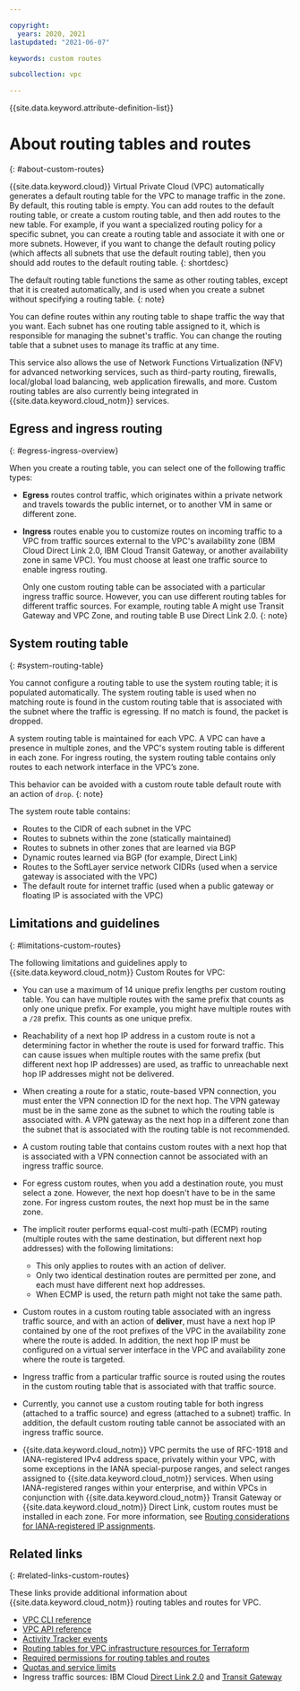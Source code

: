 ```yaml
---

copyright:
  years: 2020, 2021
lastupdated: "2021-06-07"

keywords: custom routes

subcollection: vpc

---
```


{{site.data.keyword.attribute-definition-list}}

# About routing tables and routes
{: #about-custom-routes}

{{site.data.keyword.cloud}} Virtual Private Cloud (VPC) automatically generates a default routing table for the VPC to manage traffic in the zone. By default, this routing table is empty. You can add routes to the default routing table, or create a custom routing table, and then add routes to the new table. For example, if you want a specialized routing policy for a specific subnet, you can create a routing table and associate it with one or more subnets. However, if you want to change the default routing policy (which affects all subnets that use the default routing table), then you should add routes to the default routing table.
{: shortdesc}

The default routing table functions the same as other routing tables, except that it is created automatically, and is used when you create a subnet without specifying a routing table.
{: note}

You can define routes within any routing table to shape traffic the way that you want. Each subnet has one routing table assigned to it, which is responsible for managing the subnet's traffic. You can change the routing table that a subnet uses to manage its traffic at any time.

This service also allows the use of Network Functions Virtualization (NFV) for advanced networking services, such as third-party routing, firewalls, local/global load balancing, web application firewalls, and more. Custom routing tables are also currently being integrated in {{site.data.keyword.cloud_notm}} services.

## Egress and ingress routing
{: #egress-ingress-overview}

When you create a routing table, you can select one of the following traffic types:

* **Egress** routes control traffic, which originates within a private network and travels towards the public internet, or to another VM in same or different zone.

* **Ingress** routes enable you to customize routes on incoming traffic to a VPC from traffic sources external to the VPC's availability zone (IBM Cloud Direct Link 2.0, IBM Cloud Transit Gateway, or another availability zone in same VPC). You must choose at least one traffic source to enable ingress routing.

   Only one custom routing table can be associated with a particular ingress traffic source. However, you can use different routing tables for different traffic sources. For example, routing table A might use Transit Gateway and VPC Zone, and routing table B use Direct Link 2.0.
   {: note}

## System routing table
{: #system-routing-table}

You cannot configure a routing table to use the system routing table; it is populated automatically. The system routing table is used when no matching route is found in the custom routing table that is associated with the subnet where the traffic is egressing. If no match is found, the packet is dropped.

A system routing table is maintained for each VPC. A VPC can have a presence in multiple zones, and the VPC's system routing table is different in each zone. For ingress routing, the system routing table contains only routes to each network interface in the VPC’s zone.

   This behavior can be avoided with a custom route table default route with an action of `drop`.
   {: note}

The system route table contains:

* Routes to the CIDR of each subnet in the VPC
* Routes to subnets within the zone (statically maintained)
* Routes to subnets in other zones that are learned via BGP
* Dynamic routes learned via BGP (for example, Direct Link)
* Routes to the SoftLayer service network CIDRs (used when a service gateway is associated with the VPC)
* The default route for internet traffic (used when a public gateway or floating IP is associated with the VPC)

## Limitations and guidelines
{: #limitations-custom-routes}

The following limitations and guidelines apply to {{site.data.keyword.cloud_notm}} Custom Routes for VPC:

* You can use a maximum of 14 unique prefix lengths per custom routing table. You can have multiple routes with the same prefix that counts as only one unique prefix. For example, you might have multiple routes with a `/28` prefix. This counts as one unique prefix.
* Reachability of a next hop IP address in a custom route is not a determining factor in whether the route is used for forward traffic. This can cause issues when multiple routes with the same prefix (but different next hop IP addresses) are used, as traffic to unreachable next hop IP addresses might not be delivered.
* When creating a route for a static, route-based VPN connection, you must enter the VPN connection ID for the next hop. The VPN gateway must be in the same zone as the subnet to which the routing table is associated with. A VPN gateway as the next hop in a different zone than the subnet that is associated with the routing table is not recommended.
* A custom routing table that contains custom routes with a next hop that is associated with a VPN connection cannot be associated with an ingress traffic source.
* For egress custom routes, when you add a destination route, you must select a zone. However, the next hop doesn't have to be in the same zone. For ingress custom routes, the next hop must be in the same zone.
* The implicit router performs equal-cost multi-path (ECMP) routing (multiple routes with the same destination, but different next hop addresses) with the following limitations:

   * This only applies to routes with an action of deliver.
   * Only two identical destination routes are permitted per zone, and each must have different next hop addresses.
   * When ECMP is used, the return path might not take the same path.

* Custom routes in a custom routing table associated with an ingress traffic source, and with an action of **deliver**, must have a next hop IP contained by one of the root prefixes of the VPC in the availability zone where the route is added. In addition, the next hop IP must be configured on a virtual server interface in the VPC and availability zone where the route is targeted.
* Ingress traffic from a particular traffic source is routed using the routes in the custom routing table that is associated with that traffic source.
* Currently, you cannot use a custom routing table for both ingress (attached to a traffic source) and egress (attached to a subnet) traffic. In addition, the default custom routing table cannot be associated with an ingress traffic source.
* {{site.data.keyword.cloud_notm}} VPC permits the use of RFC-1918 and IANA-registered IPv4 address space, privately within your VPC, with some exceptions in the IANA special-purpose ranges, and select ranges assigned to {{site.data.keyword.cloud_notm}} services. When using IANA-registered ranges within your enterprise, and within VPCs in conjunction with {{site.data.keyword.cloud_notm}} Transit Gateway or {{site.data.keyword.cloud_notm}} Direct Link, custom routes must be installed in each zone. For more information, see [Routing considerations for IANA-registered IP assignments](/docs/vpc?topic=vpc-interconnectivity#routing-considerations-iana).

## Related links
{: #related-links-custom-routes}

These links provide additional information about {{site.data.keyword.cloud_notm}} routing tables and routes for VPC.

* [VPC CLI reference](/docs/vpc?topic=vpc-infrastructure-cli-plugin-vpc-reference#custom-routes-section)
* [VPC API reference](https://{DomainName}/apidocs/vpc)
* [Activity Tracker events](/docs/vpc?topic=vpc-at-events#events-custom-routes)
* [Routing tables for VPC infrastructure resources for Terraform](/docs/terraform?topic=terraform-vpc-gen2-resources#vpc-routing-table)
* [Required permissions for routing tables and routes](/docs/vpc?topic=vpc-resource-authorizations-required-for-api-and-cli-calls)
* [Quotas and service limits](/docs/vpc?topic=vpc-quotas#routing-tables-routes-quotas)
* Ingress traffic sources: IBM Cloud [Direct Link 2.0](/docs/dl?topic=dl-get-started-with-ibm-cloud-dl) and [Transit Gateway](/docs/transit-gateway?topic=transit-gateway-getting-started)
